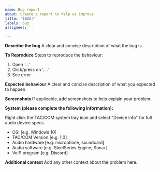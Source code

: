 ```yaml
---
name: Bug report
about: Create a report to help us improve
title: "[BUG]"
labels: bug
assignees: ''

---
```


**Describe the bug**
A clear and concise description of what the bug is.

**To Reproduce**
Steps to reproduce the behaviour:
1. Open '...'
2. Click/press on '....'
3. See error

**Expected behaviour**
A clear and concise description of what you expected to happen.

**Screenshots**
If applicable, add screenshots to help explain your problem.

**System (please complete the following information):**

Right click the TAC/COM system tray icon and select "Device Info" for full audio device specs.

 - OS: [e.g. Windows 10]
 - TAC/COM Version [e.g. 1.0]
 - Audio hardware [e.g. microphone, soundcard]
 - Audio software [e.g. SteelSeries Engine, Sonar]
 - VoIP program [e.g. Discord]

**Additional context**
Add any other context about the problem here.
